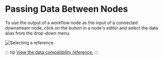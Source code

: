 # Passing Data Between Nodes

To use the output of a workflow node as the input of a connected downstream node, click on the <code><Icon icon="fas fa-link" /></code> button in a node's editor and select the data alias from the drop-down menu:

<img alt="Selecting a reference." src="/_images/workflows_reference.png" center>

::: tip
[View the data compatibility reference.](/reference/workflow_data_types.md)
:::
